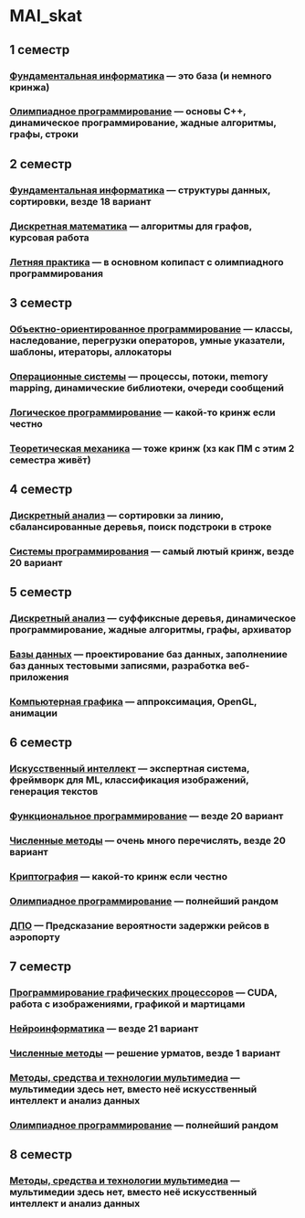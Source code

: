 # MAI_skat

## 1 семестр

### [Фундаментальная информатика](FI) — это база (и немного кринжа)

### [Олимпиадное программирование](Olymp) — основы C++, динамическое программирование, жадные алгоритмы, графы, строки

## 2 семестр

### [Фундаментальная информатика](FI2) — структуры данных, сортировки, везде 18 вариант

### [Дискретная математика](DM) — алгоритмы для графов, курсовая работа

### [Летняя практика](SP2021) — в основном копипаст с олимпиадного программирования

## 3 семестр

### [Объектно-ориентированное программирование](OOP) — классы, наследование, перегрузки операторов, умные указатели, шаблоны, итераторы, аллокаторы

### [Операционные системы](OS) — процессы, потоки, memory mapping, динамические библиотеки, очереди сообщений

### [Логическое программирование](LP) — какой-то кринж если честно

### [Теоретическая механика](TM) — тоже кринж (хз как ПМ с этим 2 семестра живёт)

## 4 семестр

### [Дискретный анализ](DA) — сортировки за линию, сбалансированные деревья, поиск подстроки в строке

### [Системы программирования](PS) — самый лютый кринж, везде 20 вариант

## 5 семестр

### [Дискретный анализ](DA2) — суффиксные деревья, динамическое программирование, жадные алгоритмы, графы, архиватор

### [Базы данных](DB) — проектирование баз данных, заполнениие баз данных тестовыми записями, разработка веб-приложения

### [Компьютерная графика](CG) — аппроксимация, OpenGL, анимации

## 6 семестр

### [Искусственный интеллект](AI) — экспертная система, фреймворк для ML, классификация изображений, генерация текстов

### [Функциональное программирование](FP) — везде 20 вариант

### [Численные методы](NM) — очень много перечислять, везде 20 вариант

### [Криптография](Crypto) — какой-то кринж если честно

### [Олимпиадное программирование](Olymp2) — полнейший рандом

### [ДПО](DSK) — Предсказание вероятности задержки рейсов в аэропорту

## 7 семестр

### [Программирование графических процессоров](PGP) — CUDA, работа с изображениями, графикой и мартицами

### [Нейроинформатика](NI) — везде 21 вариант

### [Численные методы](NM2) — решение урматов, везде 1 вариант

### [Методы, средства и технологии мультимедиа](AIDA) — мультимедии здесь нет, вместо неё искусственный интеллект и анализ данных

### [Олимпиадное программирование](Olymp3) — полнейший рандом

## 8 семестр

### [Методы, средства и технологии мультимедиа](AIDA2) — мультимедии здесь нет, вместо неё искусственный интеллект и анализ данных
